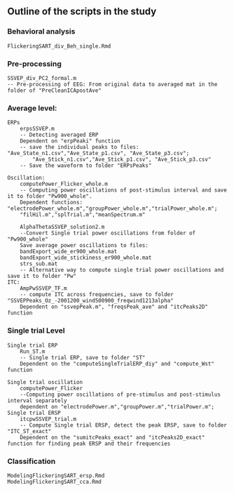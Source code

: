 ## Outline of the scripts in the study
### Behavioral analysis
	FlickeringSART_div_Beh_single.Rmd
### Pre-processing
	SSVEP_div_PC2_formal.m 
	-- Pre-processing of EEG: From original data to averaged mat in the folder of "PreCleanICApostAve"
### Average level:
	ERPs 
		erpsSSVEP.m
		-- Detecting averaged ERP
		Dependent on "erpPeaki" function
		-- save the individual peaks to files: "Ave_State_n1.csv","Ave_State_p1.csv", "Ave_State_p3.csv";
		    "Ave_Stick_n1.csv","Ave_Stick_p1.csv", "Ave_Stick_p3.csv"
		-- Save the waveform to folder "ERPsPeaks"
	
	Oscillation:
		computePower_Flicker_whole.m
		-- Computing power oscillations of post-stimulus interval and save it to folder "Pw900_whole". 
		Dependent functions: "electrodePower_whole.m","groupPower_whole.m","trialPower_whole.m";
		"filHil.m","splTrial.m","meanSpectrum.m"
		
		AlphaThetaSSVEP_solution2.m
		--Convert Single trial power oscillations from folder of "Pw900_whole" 
		Save average power oscillations to files:
		bandExport_wide_er900_whole.mat
		bandExport_wide_stickiness_er900_whole.mat
		strs_sub.mat
		-- Alternative way to compute single trial power oscillations and save it to folder "Pw"
	ITC:
		AmpPwSSVEP_TF.m
		-- compute ITC across frequencies, save to folder "SSVEPPeaks_Oz_-2001200_wind500900_freqwind1213alpha"
		Dependent on "ssvepPeak.m", "freqsPeak_ave" and "itcPeaks2D" function
### Single trial Level
	Single trial ERP
		Run_ST.m
		-- Single trial ERP, save to folder "ST"
		Dependent on the "computeSingleTrialERP_diy" and "compute_Wst" function
		
	Single trial oscillation
		computePower_Flicker
		--Computing power oscillations of pre-stimulus and post-stimulus interval separately
		dependent on "electrodePower.m","groupPower.m","trialPower.m";
	Single trial ERSP
		itcpwSSVEP_trial.m
		-- Compute Single trial ERSP, detect the peak ERSP, save to folder "ITC_ST_exact"
		Dependent on the "sumitcPeaks_exact" and "itcPeaks2D_exact" function for finding peak ERSP and their frequencies
### Classification
    ModelingFlickeringSART_ersp.Rmd
    ModelingFlickeringSART_cca.Rmd
